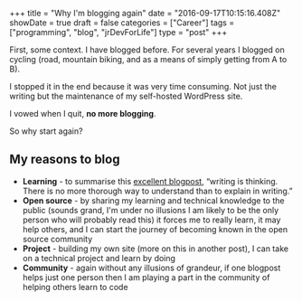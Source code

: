 +++
title = "Why I'm blogging again"
date = "2016-09-17T10:15:16.408Z"
showDate = true
draft = false
categories = ["Career"]
tags = ["programming", "blog", "jrDevForLife"]
type = "post"
+++

First, some context. I have blogged before. For several years I blogged on cycling (road, mountain biking, and as a means of simply getting from A to B).

I stopped it in the end because it was very time consuming. Not just the writing but the maintenance of my self-hosted WordPress site.

I vowed when I quit, **no more blogging**.

So why start again?

## My reasons to blog

* **Learning** - to summarise this [excellent blogpost](https://emptysqua.re/blog/write-an-excellent-programming-blog/), “writing is thinking. There is no more thorough way to understand than to explain in writing.”
* **Open source** - by sharing my learning and technical knowledge to the public (sounds grand, I'm under no illusions I am likely to be the only person who will probably read this) it forces me to really learn, it may help others, and I can start the journey of becoming known in the open source community
* **Project** - building my own site (more on this in another post), I can take on a technical project and learn by doing
* **Community** - again without any illusions of grandeur, if one blogpost helps just one person then I am playing a part in the community of helping others learn to code
